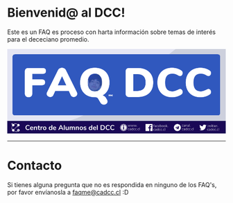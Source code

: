 # Bienvenid@ al DCC!

Este es un FAQ es proceso con harta información sobre temas de interés para el dececiano promedio. 

![Portada FAQs](_static/Home/MiniBannerFAQPoop.png)

---

# Contacto

Si tienes alguna pregunta que no es respondida en ninguno de los FAQ's, por favor envíanosla a faqme@cadcc.cl :D

